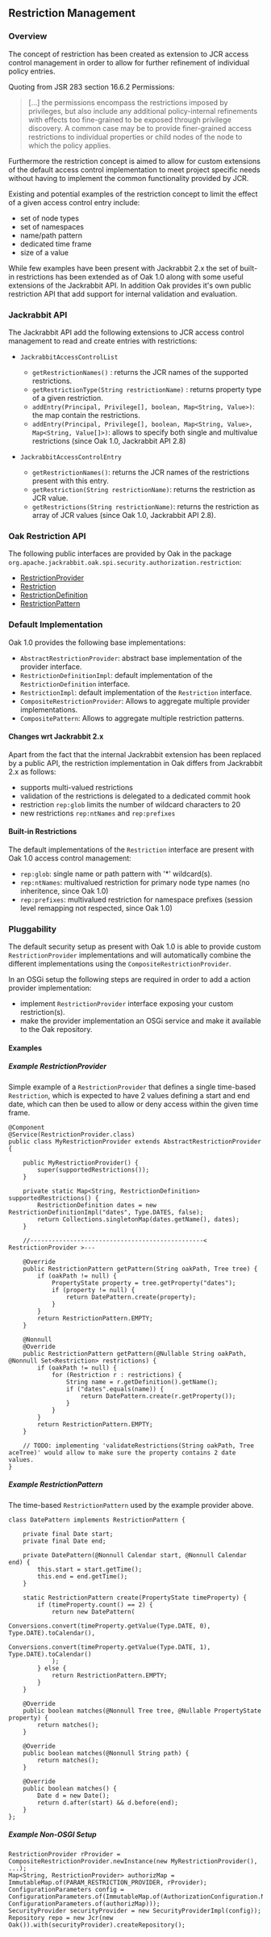 <!--
   Licensed to the Apache Software Foundation (ASF) under one or more
   contributor license agreements.  See the NOTICE file distributed with
   this work for additional information regarding copyright ownership.
   The ASF licenses this file to You under the Apache License, Version 2.0
   (the "License"); you may not use this file except in compliance with
   the License.  You may obtain a copy of the License at

       http://www.apache.org/licenses/LICENSE-2.0

   Unless required by applicable law or agreed to in writing, software
   distributed under the License is distributed on an "AS IS" BASIS,
   WITHOUT WARRANTIES OR CONDITIONS OF ANY KIND, either express or implied.
   See the License for the specific language governing permissions and
   limitations under the License.
  -->

Restriction Management
--------------------------------------------------------------------------------

### Overview

The concept of restriction has been created as extension to JCR access control
management in order to allow for further refinement of individual policy entries.

Quoting from JSR 283 section 16.6.2 Permissions:

> [...] the permissions encompass the restrictions imposed by privileges, but
> also include any additional policy-internal refinements with effects too
> fine-grained to be exposed through privilege discovery. A common case may be
> to provide finer-grained access restrictions to individual properties or
> child nodes of the node to which the policy applies.

Furthermore the restriction concept is aimed to allow for custom extensions of the
default access control implementation to meet project specific needs without
having to implement the common functionality provided by JCR.

Existing and potential examples of the restriction concept to limit the effect of
a given access control entry include:

- set of node types
- set of namespaces
- name/path pattern
- dedicated time frame
- size of a value

While few examples have been present with Jackrabbit 2.x the set of built-in
restrictions has been extended as of Oak 1.0 along with some useful extensions
of the Jackrabbit API. In addition Oak provides it's own public restriction
API that add support for internal validation and evaluation.

### Jackrabbit API

The Jackrabbit API add the following extensions to JCR access control management
to read and create entries with restrictions:

- `JackrabbitAccessControlList`
    - `getRestrictionNames()` : returns the JCR names of the supported restrictions.
    - `getRestrictionType(String restrictionName)` : returns property type of a given restriction.
    - `addEntry(Principal, Privilege[], boolean, Map<String, Value>)`: the map contain the restrictions.
    - `addEntry(Principal, Privilege[], boolean, Map<String, Value>, Map<String, Value[]>)`: allows to specify both single and multivalue restrictions (since Oak 1.0, Jackrabbit API 2.8)


- `JackrabbitAccessControlEntry`
    - `getRestrictionNames()`: returns the JCR names of the restrictions present with this entry.
    - `getRestriction(String restrictionName)`: returns the restriction as JCR value.
    - `getRestrictions(String restrictionName)`: returns the restriction as array of JCR values (since Oak 1.0, Jackrabbit API 2.8).


### Oak Restriction API

The following public interfaces are provided by Oak in the package `org.apache.jackrabbit.oak.spi.security.authorization.restriction`:

- [RestrictionProvider]
- [Restriction]
- [RestrictionDefinition]
- [RestrictionPattern]

### Default Implementation

Oak 1.0 provides the following base implementations:

- `AbstractRestrictionProvider`: abstract base implementation of the provider interface.
- `RestrictionDefinitionImpl`: default implementation of the `RestrictionDefinition` interface.
- `RestrictionImpl`: default implementation of the `Restriction` interface.
- `CompositeRestrictionProvider`: Allows to aggregate multiple provider implementations.
- `CompositePattern`: Allows to aggregate multiple restriction patterns.

#### Changes wrt Jackrabbit 2.x

Apart from the fact that the internal Jackrabbit extension has been replaced by
a public API, the restriction implementation in Oak differs from Jackrabbit 2.x
as follows:

- supports multi-valued restrictions
- validation of the restrictions is delegated to a dedicated commit hook
- restriction `rep:glob` limits the number of wildcard characters to 20
- new restrictions `rep:ntNames` and `rep:prefixes`

#### Built-in Restrictions

The default implementations of the `Restriction` interface are present with
Oak 1.0 access control management:

* `rep:glob`: single name or path pattern with '*' wildcard(s).
* `rep:ntNames`: multivalued restriction for primary node type names (no inheritence, since Oak 1.0)
* `rep:prefixes`: multivalued restriction for namespace prefixes (session level remapping not respected, since Oak 1.0)


### Pluggability

The default security setup as present with Oak 1.0 is able to provide custom
`RestrictionProvider` implementations and will automatically combine the
different implementations using the `CompositeRestrictionProvider`.

In an OSGi setup the following steps are required in order to add a action provider
implementation:

- implement `RestrictionProvider` interface exposing your custom restriction(s).
- make the provider implementation an OSGi service and make it available to the Oak repository.

#### Examples

##### Example RestrictionProvider

Simple example of a `RestrictionProvider` that defines a single time-based `Restriction`,
which is expected to have 2 values defining a start and end date, which can then be used
to allow or deny access within the given time frame.

    @Component
    @Service(RestrictionProvider.class)
    public class MyRestrictionProvider extends AbstractRestrictionProvider {

        public MyRestrictionProvider() {
            super(supportedRestrictions());
        }

        private static Map<String, RestrictionDefinition> supportedRestrictions() {
            RestrictionDefinition dates = new RestrictionDefinitionImpl("dates", Type.DATES, false);
            return Collections.singletonMap(dates.getName(), dates);
        }

        //------------------------------------------------< RestrictionProvider >---

        @Override
        public RestrictionPattern getPattern(String oakPath, Tree tree) {
            if (oakPath != null) {
                PropertyState property = tree.getProperty("dates");
                if (property != null) {
                    return DatePattern.create(property);
                }
            }
            return RestrictionPattern.EMPTY;
        }

        @Nonnull
        @Override
        public RestrictionPattern getPattern(@Nullable String oakPath, @Nonnull Set<Restriction> restrictions) {
            if (oakPath != null) {
                for (Restriction r : restrictions) {
                    String name = r.getDefinition().getName();
                    if ("dates".equals(name)) {
                        return DatePattern.create(r.getProperty());
                    }
                }
            }
            return RestrictionPattern.EMPTY;
        }

        // TODO: implementing 'validateRestrictions(String oakPath, Tree aceTree)' would allow to make sure the property contains 2 date values.
    }

##### Example RestrictionPattern

The time-based `RestrictionPattern` used by the example provider above.

    class DatePattern implements RestrictionPattern {

        private final Date start;
        private final Date end;

        private DatePattern(@Nonnull Calendar start, @Nonnull Calendar end) {
            this.start = start.getTime();
            this.end = end.getTime();
        }

        static RestrictionPattern create(PropertyState timeProperty) {
            if (timeProperty.count() == 2) {
                return new DatePattern(
                        Conversions.convert(timeProperty.getValue(Type.DATE, 0), Type.DATE).toCalendar(),
                        Conversions.convert(timeProperty.getValue(Type.DATE, 1), Type.DATE).toCalendar()
                );
            } else {
                return RestrictionPattern.EMPTY;
            }
        }

        @Override
        public boolean matches(@Nonnull Tree tree, @Nullable PropertyState property) {
            return matches();
        }

        @Override
        public boolean matches(@Nonnull String path) {
            return matches();
        }

        @Override
        public boolean matches() {
            Date d = new Date();
            return d.after(start) && d.before(end);
        }
    };

##### Example Non-OSGI Setup

    RestrictionProvider rProvider = CompositeRestrictionProvider.newInstance(new MyRestrictionProvider(), ...);
    Map<String, RestrictionProvider> authorizMap = ImmutableMap.of(PARAM_RESTRICTION_PROVIDER, rProvider);
    ConfigurationParameters config =  ConfigurationParameters.of(ImmutableMap.of(AuthorizationConfiguration.NAME, ConfigurationParameters.of(authorizMap)));
    SecurityProvider securityProvider = new SecurityProviderImpl(config));
    Repository repo = new Jcr(new Oak()).with(securityProvider).createRepository();

<!-- hidden references -->
[Restriction]: /oak/docs/apidocs/org/apache/jackrabbit/oak/spi/security/authorization/restriction/Restriction.html
[RestrictionDefinition]: /oak/docs/apidocs/org/apache/jackrabbit/oak/spi/security/authorization/restriction/RestrictionDefinition.html
[RestrictionPattern]: /oak/docs/apidocs/org/apache/jackrabbit/oak/spi/security/authorization/restriction/RestrictionPattern.html
[RestrictionProvider]: /oak/docs/apidocs/org/apache/jackrabbit/oak/spi/security/authorization/restriction/RestrictionProvider.html
